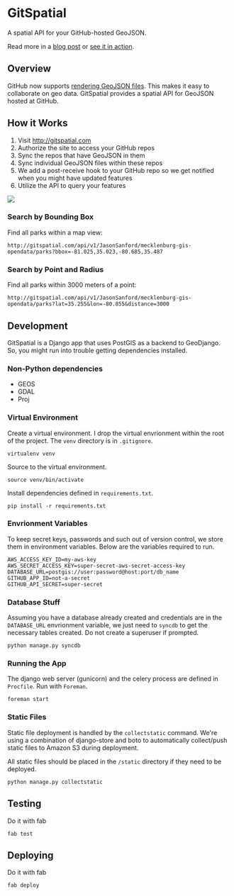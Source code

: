 # GitSpatial

A spatial API for your GitHub-hosted GeoJSON.

Read more in a [blog post](http://geojason.info/2013/gitspatial-a-spatial-api-for-your-github-hosted-geojson/) or [see it in action](http://gitspatial.com/).

## Overview

GitHub now supports [rendering GeoJSON files](https://help.github.com/articles/mapping-geojson-files-on-github). This makes it easy to collaborate on geo data. GitSpatial provides a spatial API for GeoJSON hosted at GitHub. 

## How it Works

1. Visit http://gitspatial.com
2. Authorize the site to access your GitHub repos
3. Sync the repos that have GeoJSON in them
4. Sync individual GeoJSON files within these repos
5. We add a post-receive hook to your GitHub repo so we get notified when you might have updated features
6. Utilize the API to query your features

<img src="http://s3.amazonaws.com/geojason/img/gitspatial-demo.gif" />

### Search by Bounding Box

Find all parks within a map view:

    http://gitspatial.com/api/v1/JasonSanford/mecklenburg-gis-opendata/parks?bbox=-81.025,35.023,-80.685,35.487

### Search by Point and Radius

Find all parks within 3000 meters of a point:

    http://gitspatial.com/api/v1/JasonSanford/mecklenburg-gis-opendata/parks?lat=35.255&lon=-80.855&distance=3000

## Development

GitSpatial is a Django app that uses PostGIS as a backend to GeoDjango. So, you might run into trouble getting dependencies installed.

### Non-Python dependencies

* GEOS
* GDAL
* Proj

### Virtual Environment

Create a virtual environment. I drop the virtual envrionment within the root of the project. The `venv` directory is in `.gitignore`.

    virtualenv venv

Source to the virtual environment.

    source venv/bin/activate

Install dependencies defined in `requirements.txt`.

    pip install -r requirements.txt

### Envrionment Variables

To keep secret keys, passwords and such out of version control, we store them in environment variables. Below are the variables required to run.

    AWS_ACCESS_KEY_ID=my-aws-key
    AWS_SECRET_ACCESS_KEY=super-secret-aws-secret-access-key
    DATABASE_URL=postgis://user:password@host:port/db_name
    GITHUB_APP_ID=not-a-secret
    GITHUB_API_SECRET=super-secret

### Database Stuff

Assuming you have a database already created and credentials are in the `DATABASE_URL` envrionment variable, we just need to `syncdb` to get the necessary tables created. Do not create a superuser if prompted.

    python manage.py syncdb

### Running the App

The django web server (gunicorn) and the celery process are defined in `Procfile`. Run with `Foreman`.

    foreman start

### Static Files

Static file deployment is handled by the `collectstatic` command. We're using a combination of django-store and boto to automatically collect/push static files to Amazon S3 during deployment.

All static files should be placed in the `/static` directory if they need to be deployed.

    python manage.py collectstatic

## Testing

Do it with fab

    fab test

## Deploying

Do it with fab

    fab deploy

